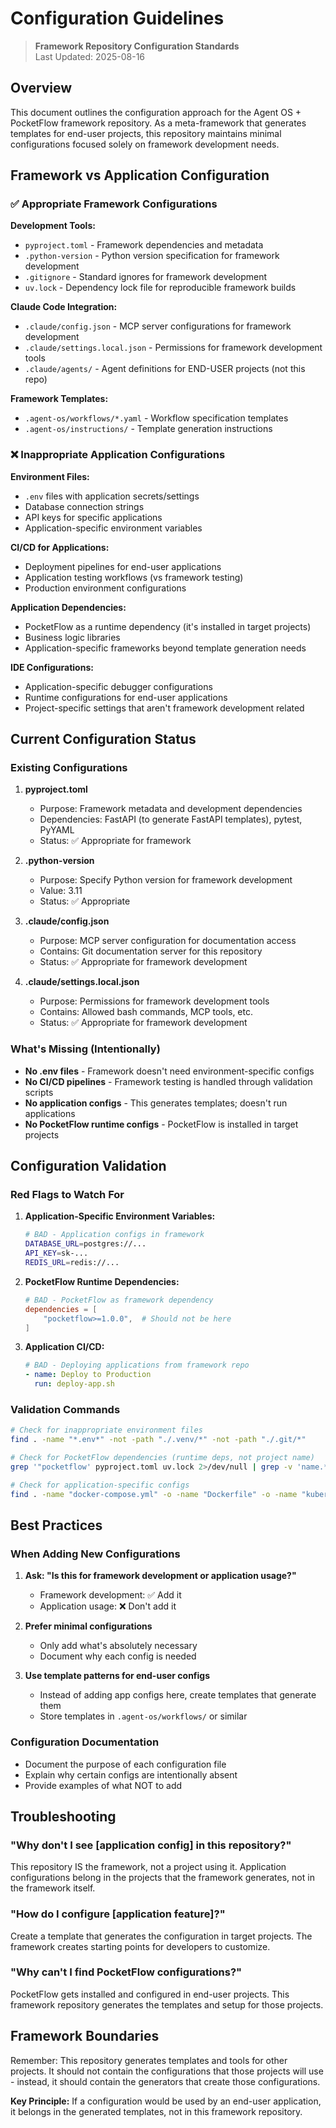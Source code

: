 # Configuration Guidelines

> **Framework Repository Configuration Standards**  
> Last Updated: 2025-08-16

## Overview

This document outlines the configuration approach for the Agent OS + PocketFlow framework repository. As a meta-framework that generates templates for end-user projects, this repository maintains minimal configurations focused solely on framework development needs.

## Framework vs Application Configuration

### ✅ Appropriate Framework Configurations

**Development Tools:**
- `pyproject.toml` - Framework dependencies and metadata
- `.python-version` - Python version specification for framework development
- `.gitignore` - Standard ignores for framework development
- `uv.lock` - Dependency lock file for reproducible framework builds

**Claude Code Integration:**
- `.claude/config.json` - MCP server configurations for framework development
- `.claude/settings.local.json` - Permissions for framework development tools
- `.claude/agents/` - Agent definitions for END-USER projects (not this repo)

**Framework Templates:**
- `.agent-os/workflows/*.yaml` - Workflow specification templates
- `.agent-os/instructions/` - Template generation instructions

### ❌ Inappropriate Application Configurations

**Environment Files:**
- `.env` files with application secrets/settings
- Database connection strings
- API keys for specific applications
- Application-specific environment variables

**CI/CD for Applications:**
- Deployment pipelines for end-user applications
- Application testing workflows (vs framework testing)
- Production environment configurations

**Application Dependencies:**
- PocketFlow as a runtime dependency (it's installed in target projects)
- Business logic libraries
- Application-specific frameworks beyond template generation needs

**IDE Configurations:**
- Application-specific debugger configurations
- Runtime configurations for end-user applications
- Project-specific settings that aren't framework development related

## Current Configuration Status

### Existing Configurations

1. **pyproject.toml**
   - Purpose: Framework metadata and development dependencies
   - Dependencies: FastAPI (to generate FastAPI templates), pytest, PyYAML
   - Status: ✅ Appropriate for framework

2. **.python-version**
   - Purpose: Specify Python version for framework development
   - Value: 3.11
   - Status: ✅ Appropriate

3. **.claude/config.json**
   - Purpose: MCP server configuration for documentation access
   - Contains: Git documentation server for this repository
   - Status: ✅ Appropriate for framework development

4. **.claude/settings.local.json**
   - Purpose: Permissions for framework development tools
   - Contains: Allowed bash commands, MCP tools, etc.
   - Status: ✅ Appropriate for framework development

### What's Missing (Intentionally)

- **No .env files** - Framework doesn't need environment-specific configs
- **No CI/CD pipelines** - Framework testing is handled through validation scripts
- **No application configs** - This generates templates; doesn't run applications
- **No PocketFlow runtime configs** - PocketFlow is installed in target projects

## Configuration Validation

### Red Flags to Watch For

1. **Application-Specific Environment Variables:**
   ```bash
   # BAD - Application configs in framework
   DATABASE_URL=postgres://...
   API_KEY=sk-...
   REDIS_URL=redis://...
   ```

2. **PocketFlow Runtime Dependencies:**
   ```toml
   # BAD - PocketFlow as framework dependency
   dependencies = [
       "pocketflow>=1.0.0",  # Should not be here
   ]
   ```

3. **Application CI/CD:**
   ```yaml
   # BAD - Deploying applications from framework repo
   - name: Deploy to Production
     run: deploy-app.sh
   ```

### Validation Commands

```bash
# Check for inappropriate environment files
find . -name "*.env*" -not -path "./.venv/*" -not -path "./.git/*"

# Check for PocketFlow dependencies (runtime deps, not project name)
grep '"pocketflow' pyproject.toml uv.lock 2>/dev/null | grep -v 'name.*agent-os-pocketflow' || echo "Good - no PocketFlow deps"

# Check for application-specific configs
find . -name "docker-compose.yml" -o -name "Dockerfile" -o -name "kubernetes.yaml"
```

## Best Practices

### When Adding New Configurations

1. **Ask: "Is this for framework development or application usage?"**
   - Framework development: ✅ Add it
   - Application usage: ❌ Don't add it

2. **Prefer minimal configurations**
   - Only add what's absolutely necessary
   - Document why each config is needed

3. **Use template patterns for end-user configs**
   - Instead of adding app configs here, create templates that generate them
   - Store templates in `.agent-os/workflows/` or similar

### Configuration Documentation

- Document the purpose of each configuration file
- Explain why certain configs are intentionally absent
- Provide examples of what NOT to add

## Troubleshooting

### "Why don't I see [application config] in this repository?"

This repository IS the framework, not a project using it. Application configurations belong in the projects that the framework generates, not in the framework itself.

### "How do I configure [application feature]?"

Create a template that generates the configuration in target projects. The framework creates starting points for developers to customize.

### "Why can't I find PocketFlow configurations?"

PocketFlow gets installed and configured in end-user projects. This framework repository generates the templates and setup for those projects.

## Framework Boundaries

Remember: This repository generates templates and tools for other projects. It should not contain the configurations that those projects will use - instead, it should contain the generators that create those configurations.

**Key Principle:** If a configuration would be used by an end-user application, it belongs in the generated templates, not in this framework repository.